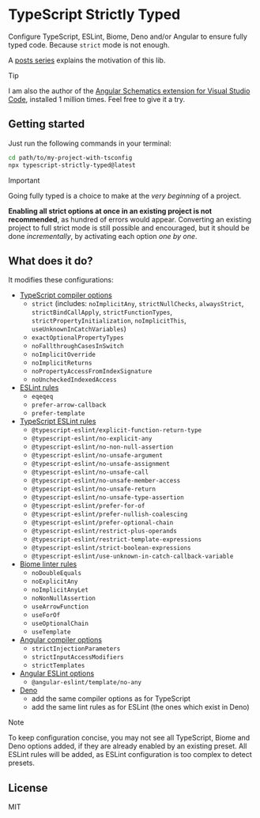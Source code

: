 # TypeScript Strictly Typed

Configure TypeScript, ESLint, Biome, Deno and/or Angular to ensure fully typed code. Because `strict` mode is not enough.

A [posts series](https://dev.to/cyrilletuzi/typescript-strictly-typed-5fln) explains the motivation of this lib.

> [!TIP]
> I am also the author of the [Angular Schematics extension for Visual Studio Code](https://marketplace.visualstudio.com/items?itemName=cyrilletuzi.angular-schematics), installed 1 million times. Feel free to give it a try.

## Getting started

Just run the following commands in your terminal:

```bash
cd path/to/my-project-with-tsconfig
npx typescript-strictly-typed@latest
```

> [!IMPORTANT]
> Going fully typed is a choice to make at the *very beginning* of a project.
>
> **Enabling all strict options at once in an existing project is not recommended**, as hundred of errors would appear. Converting an existing project to full strict mode is still possible and encouraged, but it should be done *incrementally*, by activating each option *one by one*.

## What does it do?

It modifies these configurations:

- [TypeScript compiler options](https://www.typescriptlang.org/tsconfig)
  - `strict` (includes: `noImplicitAny`, `strictNullChecks`, `alwaysStrict`, `strictBindCallApply`, `strictFunctionTypes`, `strictPropertyInitialization`, `noImplicitThis`, `useUnknownInCatchVariables`)
  - `exactOptionalPropertyTypes`
  - `noFallthroughCasesInSwitch`
  - `noImplicitOverride`
  - `noImplicitReturns`
  - `noPropertyAccessFromIndexSignature`
  - `noUncheckedIndexedAccess`
- [ESLint rules](https://eslint.org/docs/latest/rules/)
  - `eqeqeq`
  - `prefer-arrow-callback`
  - `prefer-template`
- [TypeScript ESLint rules](https://typescript-eslint.io/rules/)
  - `@typescript-eslint/explicit-function-return-type`
  - `@typescript-eslint/no-explicit-any`
  - `@typescript-eslint/no-non-null-assertion`
  - `@typescript-eslint/no-unsafe-argument`
  - `@typescript-eslint/no-unsafe-assignment`
  - `@typescript-eslint/no-unsafe-call`
  - `@typescript-eslint/no-unsafe-member-access`
  - `@typescript-eslint/no-unsafe-return`
  - `@typescript-eslint/no-unsafe-type-assertion`
  - `@typescript-eslint/prefer-for-of`
  - `@typescript-eslint/prefer-nullish-coalescing`
  - `@typescript-eslint/prefer-optional-chain`
  - `@typescript-eslint/restrict-plus-operands`
  - `@typescript-eslint/restrict-template-expressions`
  - `@typescript-eslint/strict-boolean-expressions`
  - `@typescript-eslint/use-unknown-in-catch-callback-variable`
- [Biome linter rules](https://biomejs.dev/linter/rules/)
  - `noDoubleEquals`
  - `noExplicitAny`
  - `noImplicitAnyLet`
  - `noNonNullAssertion`
  - `useArrowFunction`
  - `useForOf`
  - `useOptionalChain`
  - `useTemplate`
- [Angular compiler options](https://angular.dev/reference/configs/angular-compiler-options)
  - `strictInjectionParameters`
  - `strictInputAccessModifiers`
  - `strictTemplates`
- [Angular ESLint options](https://github.com/angular-eslint/angular-eslint)
  - `@angular-eslint/template/no-any`
- [Deno](https://lint.deno.land)
  - add the same compiler options as for TypeScript
  - add the same lint rules as for ESLint (the ones which exist in Deno)

> [!NOTE]
> To keep configuration concise, you may not see all TypeScript, Biome and Deno options added, if they are already enabled by an existing preset. All ESLint rules will be added, as ESLint configuration is too complex to detect presets.

## License

MIT
